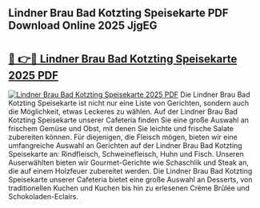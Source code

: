 ## Lindner Brau Bad Kotzting Speisekarte PDF Download Online 2025 JjgEG

# <h2><a href="http://gc7rnq.nevu.top/?p=Lindner+Brau+Bad+Kotzting+Speisekarte">🔗 👉🔴 Lindner Brau Bad Kotzting Speisekarte 2025 PDF</a></h2>

[![Lindner Brau Bad Kotzting Speisekarte 2025 PDF](https://i.imgur.com/dBaPXMq.png)](http://gc7rnq.nevu.top/?p=Lindner+Brau+Bad+Kotzting+Speisekarte)
Die Lindner Brau Bad Kotzting Speisekarte ist nicht nur eine Liste von Gerichten, sondern auch die Möglichkeit, etwas Leckeres zu wählen. Auf der Lindner Brau Bad Kotzting Speisekarte unserer Cafeteria finden Sie eine große Auswahl an frischem Gemüse und Obst, mit denen Sie leichte und frische Salate zubereiten können. Für diejenigen, die Fleisch mögen, bieten wir eine umfangreiche Auswahl an Gerichten auf der Lindner Brau Bad Kotzting Speisekarte an: Rindfleisch, Schweinefleisch, Huhn und Fisch. Unseren Auserwählten bieten wir Gourmet-Gerichte wie Schaschlik und Steak an, die auf einem Holzfeuer zubereitet werden. Die Lindner Brau Bad Kotzting Speisekarte unserer Cafeteria bietet eine große Auswahl an Desserts, von traditionellen Kuchen und Kuchen bis hin zu erlesenen Crème Brûlée und Schokoladen-Eclairs.
